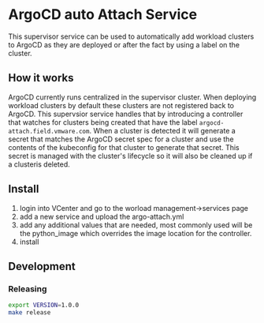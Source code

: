 # ArgoCD auto Attach Service

This supervisor service can be used to automatically add workload clusters to ArgoCD as they are deployed or after the fact by using a label on the cluster. 


## How it works

ArgoCD currently runs centralized in the supervisor cluster. When deploying workload clusters by default these clusters are not registered back to ArgoCD. This supervsior service handles that by introducing a controller that watches for clusters being created that have the label `argocd-attach.field.vmware.com`. When a cluster is detected it will generate a secret that matches the ArgoCD secret spec for a cluster and use the contents of the kubeconfig for that cluster to generate that secret. This secret is managed with the cluster's lifecycle so it will also be cleaned up if a clusteris deleted.

## Install

1. login into VCenter and go to the worload management->services page
2. add a new service and upload the argo-attach.yml
3. add any additional values that are needed, most commonly used will be the python_image which overrides the image location for the  controller.
4. install


## Development


### Releasing

```bash
export VERSION=1.0.0
make release
```
